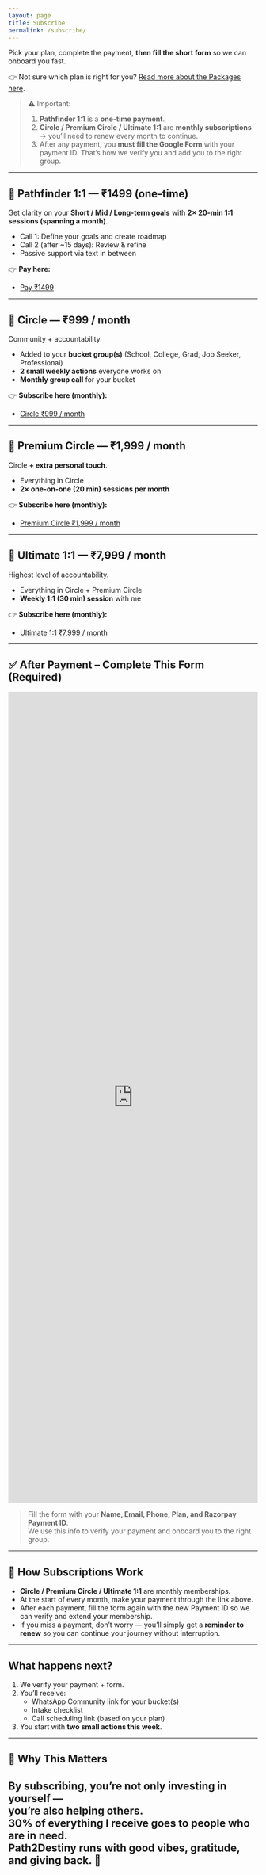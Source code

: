 ```yaml
---
layout: page
title: Subscribe
permalink: /subscribe/
---
```


Pick your plan, complete the payment, **then fill the short form** so we can onboard you fast.

👉 Not sure which plan is right for you? [Read more about the Packages here](/packages/).

> ⚠️ Important:  
> 1. **Pathfinder 1:1** is a **one-time payment**.  
> 2. **Circle / Premium Circle / Ultimate 1:1** are **monthly subscriptions** → you’ll need to renew every month to continue.  
> 3. After any payment, you **must fill the Google Form** with your payment ID. That’s how we verify you and add you to the right group.  

---

## 🔹 Pathfinder 1:1 — ₹1499 (one-time)
Get clarity on your **Short / Mid / Long-term goals** with **2× 20-min 1:1 sessions (spanning a month)**.  
- Call 1: Define your goals and create roadmap  
- Call 2 (after ~15 days): Review & refine  
- Passive support via text in between  

👉 **Pay here:**  
- <a href="https://rzp.io/rzp/H8ULCTB0" target="_blank" rel="noopener">Pay ₹1499</a>  

---

## 🔹 Circle — ₹999 / month
Community + accountability.  
- Added to your **bucket group(s)** (School, College, Grad, Job Seeker, Professional)  
- **2 small weekly actions** everyone works on  
- **Monthly group call** for your bucket  

👉 **Subscribe here (monthly):**  
- <a href="https://rzp.io/rzp/HCdZOvPH" target="_blank" rel="noopener">Circle ₹999 / month</a>  

---

## 🔹 Premium Circle — ₹1,999 / month
Circle **+ extra personal touch**.  
- Everything in Circle  
- **2× one-on-one (20 min) sessions per month**  

👉 **Subscribe here (monthly):**  
- <a href="https://rzp.io/rzp/dnawzuX" target="_blank" rel="noopener">Premium Circle ₹1,999 / month</a>  

---

## 🔹 Ultimate 1:1 — ₹7,999 / month
Highest level of accountability.  
- Everything in Circle + Premium Circle  
- **Weekly 1:1 (30 min) session** with me  

👉 **Subscribe here (monthly):**  
- <a href="https://rzp.io/rzp/e1FpmFxI" target="_blank" rel="noopener">Ultimate 1:1 ₹7,999 / month</a>  

---

## ✅ After Payment – Complete This Form (Required)

<iframe src="https://docs.google.com/forms/d/e/1FAIpQLSfV7O0ZIWVoQB6JjWYRgkGmebP0NX7KYAaFY_5YE2gAZF62ng/viewform?embedded=true"
        width="100%" height="1638" frameborder="0" marginheight="0" marginwidth="0">
  Loading…
</iframe>

> Fill the form with your **Name, Email, Phone, Plan, and Razorpay Payment ID**.  
> We use this info to verify your payment and onboard you to the right group.  

---

## 🔄 How Subscriptions Work
- **Circle / Premium Circle / Ultimate 1:1** are monthly memberships.  
- At the start of every month, make your payment through the link above.  
- After each payment, fill the form again with the new Payment ID so we can verify and extend your membership.  
- If you miss a payment, don’t worry — you’ll simply get a **reminder to renew** so you can continue your journey without interruption.  

---

## What happens next?
1. We verify your payment + form.  
2. You’ll receive:  
   - WhatsApp Community link for your bucket(s)  
   - Intake checklist  
   - Call scheduling link (based on your plan)  
3. You start with **two small actions this week**.  

---
## 🌟 Why This Matters
By subscribing, you’re not only investing in yourself —  
you’re also helping others.  
30% of everything I receive goes to people who are in need.  
Path2Destiny runs with good vibes, gratitude, and giving back. 🙏
---

